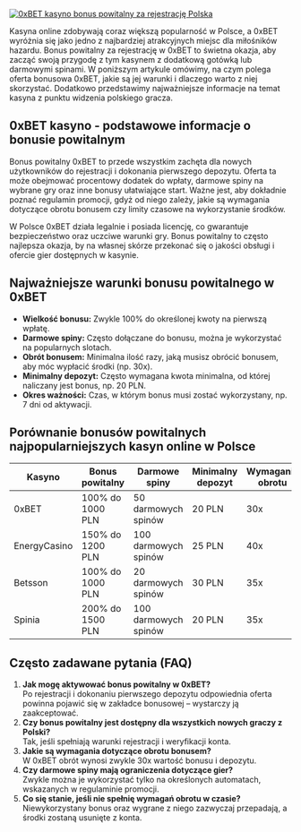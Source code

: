 [![0xBET kasyno bonus powitalny za rejestrację Polska](https://123-caf.pages.dev/gitsignup.png)](https://vrmoo.ru/Bt82HjjY)

<p>Kasyna online zdobywają coraz większą popularność w Polsce, a 0xBET wyróżnia się jako jedno z najbardziej atrakcyjnych miejsc dla miłośników hazardu. Bonus powitalny za rejestrację w 0xBET to świetna okazja, aby zacząć swoją przygodę z tym kasynem z dodatkową gotówką lub darmowymi spinami. W poniższym artykule omówimy, na czym polega oferta bonusowa 0xBET, jakie są jej warunki i dlaczego warto z niej skorzystać. Dodatkowo przedstawimy najważniejsze informacje na temat kasyna z punktu widzenia polskiego gracza.</p>  <h2>0xBET kasyno - podstawowe informacje o bonusie powitalnym</h2> <p>Bonus powitalny 0xBET to przede wszystkim zachęta dla nowych użytkowników do rejestracji i dokonania pierwszego depozytu. Oferta ta może obejmować procentowy dodatek do wpłaty, darmowe spiny na wybrane gry oraz inne bonusy ułatwiające start. Ważne jest, aby dokładnie poznać regulamin promocji, gdyż od niego zależy, jakie są wymagania dotyczące obrotu bonusem czy limity czasowe na wykorzystanie środków.</p> <p>W Polsce 0xBET działa legalnie i posiada licencję, co gwarantuje bezpieczeństwo oraz uczciwe warunki gry. Bonus powitalny to często najlepsza okazja, by na własnej skórze przekonać się o jakości obsługi i ofercie gier dostępnych w kasynie.</p>  <h2>Najważniejsze warunki bonusu powitalnego w 0xBET</h2> <ul> <li><strong>Wielkość bonusu:</strong> Zwykle 100% do określonej kwoty na pierwszą wpłatę.</li> <li><strong>Darmowe spiny:</strong> Często dołączane do bonusu, można je wykorzystać na popularnych slotach.</li> <li><strong>Obrót bonusem:</strong> Minimalna ilość razy, jaką musisz obrócić bonusem, aby móc wypłacić środki (np. 30x).</li> <li><strong>Minimalny depozyt:</strong> Często wymagana kwota minimalna, od której naliczany jest bonus, np. 20 PLN.</li> <li><strong>Okres ważności:</strong> Czas, w którym bonus musi zostać wykorzystany, np. 7 dni od aktywacji.</li> </ul>  <h2>Porównanie bonusów powitalnych najpopularniejszych kasyn online w Polsce</h2> <table> <thead> <tr> <th>Kasyno</th> <th>Bonus powitalny</th> <th>Darmowe spiny</th> <th>Minimalny depozyt</th> <th>Wymagania obrotu</th> </tr> </thead> <tbody> <tr> <td>0xBET</td> <td>100% do 1000 PLN</td> <td>50 darmowych spinów</td> <td>20 PLN</td> <td>30x</td> </tr> <tr> <td>EnergyCasino</td> <td>150% do 1200 PLN</td> <td>100 darmowych spinów</td> <td>25 PLN</td> <td>40x</td> </tr> <tr> <td>Betsson</td> <td>100% do 1000 PLN</td> <td>20 darmowych spinów</td> <td>30 PLN</td> <td>35x</td> </tr> <tr> <td>Spinia</td> <td>200% do 1500 PLN</td> <td>100 darmowych spinów</td> <td>20 PLN</td> <td>35x</td> </tr> </tbody> </table>  <h2>Często zadawane pytania (FAQ)</h2> <ol> <li><strong>Jak mogę aktywować bonus powitalny w 0xBET?</strong><br>Po rejestracji i dokonaniu pierwszego depozytu odpowiednia oferta powinna pojawić się w zakładce bonusowej – wystarczy ją zaakceptować.</li> <li><strong>Czy bonus powitalny jest dostępny dla wszystkich nowych graczy z Polski?</strong><br>Tak, jeśli spełniają warunki rejestracji i weryfikacji konta.</li> <li><strong>Jakie są wymagania dotyczące obrotu bonusem?</strong><br>W 0xBET obrót wynosi zwykle 30x wartość bonusu i depozytu.</li> <li><strong>Czy darmowe spiny mają ograniczenia dotyczące gier?</strong><br>Zwykle można je wykorzystać tylko na określonych automatach, wskazanych w regulaminie promocji.</li> <li><strong>Co się stanie, jeśli nie spełnię wymagań obrotu w czasie?</strong><br>Niewykorzystany bonus oraz wygrane z niego zazwyczaj przepadają, a środki zostaną usunięte z konta.</li> </ol>